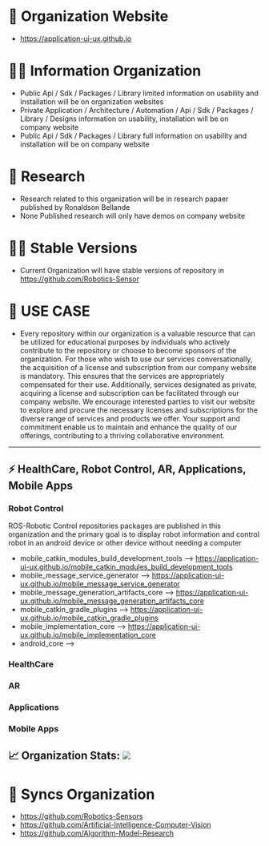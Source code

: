 # 🧙 Organization Website
- https://application-ui-ux.github.io

# 🙋‍♀️ Information Organization
- Public Api / Sdk / Packages / Library limited information on usability and installation will be on organization websites
- Private Application / Architecture / Automation / Api / Sdk / Packages / Library / Designs information on usability, installation will be on company website
- Public Api / Sdk / Packages / Library full information on usability and installation will be on company website


# 🌈 Research
- Research related to this organization will be in research papaer published by Ronaldson Bellande
- None Published research will only have demos on company website


# 👩‍💻 Stable Versions
- Current Organization will have stable versions of repository in https://github.com/Robotics-Sensor


# 💼 USE CASE
* Every repository within our organization is a valuable resource that can be utilized for educational purposes by individuals who actively contribute to the repository or choose to become sponsors of the organization. For those who wish to use our services conversationally, the acquisition of a license and subscription from our company website is mandatory. This ensures that the services are appropriately compensated for their use. Additionally, services designated as private, acquiring a license and subscription can be facilitated through our company website. We encourage interested parties to visit our website to explore and procure the necessary licenses and subscriptions for the diverse range of services and products we offer. Your support and commitment enable us to maintain and enhance the quality of our offerings, contributing to a thriving collaborative environment.
--------------------------------------------------------------------------------------------------------
  
## ⚡ HealthCare, Robot Control, AR, Applications, Mobile Apps


### Robot Control

ROS-Robotic Control repositories packages are published in this organization and the primary goal is to display robot information and control robot in an android device or other device without needing a computer

- mobile_catkin_modules_build_development_tools  -->  https://application-ui-ux.github.io/mobile_catkin_modules_build_development_tools
- mobile_message_service_generator  -->  https://application-ui-ux.github.io/mobile_message_service_generator
- mobile_message_generation_artifacts_core  -->  https://application-ui-ux.github.io/mobile_message_generation_artifacts_core
- mobile_catkin_gradle_plugins  -->  https://application-ui-ux.github.io/mobile_catkin_gradle_plugins
- mobile_implementation_core --> https://application-ui-ux.github.io/mobile_implementation_core
- android_core -->


### HealthCare


### AR


### Applications


### Mobile Apps

## 📈 Organization Stats: <a href="https://github.com/Application-UI-UX"> <img src="https://komarev.com/ghpvc/?username=Application-UI-UX&label=Profile+Views&color=2e8b57&style=flat" /></a>



# 🍿 Syncs Organization 

- https://github.com/Robotics-Sensors
- https://github.com/Artificial-Intelligence-Computer-Vision
- https://github.com/Algorithm-Model-Research
